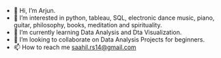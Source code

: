 - 👋 Hi, I’m Arjun.
- 👀 I’m interested in python, tableau, SQL, electronic dance music, piano, guitar, philosophy, books, meditation and spirituality.
- 🌱 I’m currently learning Data Analysis and Dta Visualization.
- 💞️ I’m looking to collaborate on Data Analysis Projects for beginners.
- 📫 How to reach me saahil.rs14@gmail.com

<!---
saahilrs/saahilrs is a ✨ special ✨ repository because its `README.md` (this file) appears on your GitHub profile.
You can click the Preview link to take a look at your changes.
--->
